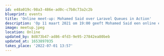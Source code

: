 ```yaml
---
id: e48a019c-98a3-486e-ad0c-c7b8c73a2c2b
blueprint: events
title: 'Online meet-up: Mohamed Said over Laravel Queues in Action'
description: 'Op 11 maart 2021 om 19:00 geeft Mohamed Said een online een talk over Queues in Laravel, speciaal voor DLF-leden. Mohamed (woonachtig in Egypte) werkt bij Laravel en is een van de rechterhanden van Taylor Otwell, de bedenker van Laravel.'
image: meetup.jpeg
location: Online
updated_by: 8d873b47-ad86-4fd3-9e95-27842ea80beb
updated_at: 1653897035
takes_place: '2022-07-01 13:57'
---
```


